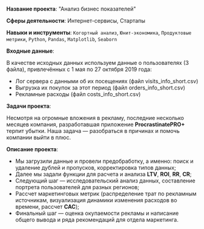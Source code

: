 **Название проекта**: "Анализ бизнес показателей"

**Сферы деятельности**: Интернет-сервисы, Стартапы

**Навыки и инструменты**: `Когортный анализ`, `Юнит-экономика`, `Продуктовые метрики`, `Python`, `Pandas`, `Matplotlib`, `Seaborn`

**Входные данные**:

В качестве исходных данных используем данные о пользователях (3 файла), привлечённых с 1 мая по 27 октября 2019 года:

- Лог сервера с данными об их посещениях (файл visits_info_short.csv)
- Выгрузка их покупок за этот период (файл orders_info_short.csv)
- Рекламные расходы (файл costs_info_short.csv)

**Задачи проекта**: 

Несмотря на огромные вложения в рекламу, последние несколько месяцев компания, разработавшая приложение **ProcrastinatePRO+** терпит убытки. Наша задача — разобраться в причинах и помочь компании выйти в плюс.

**Описание проекта**:

- Мы загрузили данные и провели предобработку, а именно: поиск и удаление дублей и пропусков, корректировка типов данных;
- Далее мы задали функции для расчета и анализа **LTV**, **ROI**, **RR**, **CR**;
- Следующий шаг — исследовательский анализ данных, составление портрета пользователей для разных регионов;
- Рассчет маркетинговых метрик (распределение трат по рекламным источникам, визуализация динамики изменения расходов во времени, рассчет **САС**);
- Финальный шаг — оценка окупаемости рекламы и написание общего вывода и ряда рекомендаций для отдела маркетинга.

